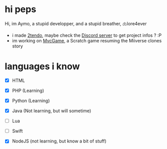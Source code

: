 # hi peps

Hi, im Aymo, a stupid developper, and a stupid breather, 🫁lore4ever

- i made [2tendo](https://2tendo.club/), maybe check the [Discord server](https://discord.gg/Gq6SXusFBz) to get project infos ? :P
- im working on [MvcGame](https://github.com/2tendo/MvcGame), a Scratch game resuming the Miiverse clones story
# languages i know
- [x] HTML
- [x] PHP (Learning)
- [x] Python (Learning)
- [x] Java (Not learning, but will sometime)
- [ ] Lua
- [ ] Swift
- [x] NodeJS (not learning, but know a bit of stuff)
  
